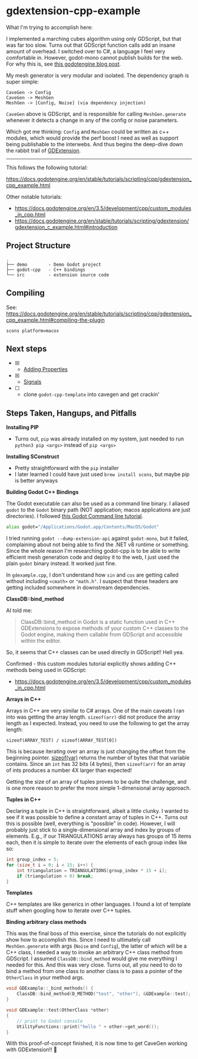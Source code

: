 # gdextension-cpp-example

What I'm trying to accomplish here:

I implemented a marching cubes algorithm using only GDScript, but that was far too slow. Turns out that GDScript function calls add an insane amount of overhead. I switched over to C#, a language I feel very comfortable in. However, godot-mono cannot publish builds for the web. For why this is, see [this godotengine blog post](https://godotengine.org/article/platform-state-in-csharp-for-godot-4-2/#web).

My mesh generator is very modular and isolated. The dependency graph is super simple:

```
CaveGen -> Config
CaveGen -> MeshGen
MeshGen -> [Config, Noise] (via dependency injection)
```

`CaveGen` above is GDScript, and is responsible for calling `MeshGen.generate` whenever it detects a change in any of the config or noise parameters.

Which got me thinking: `Config` and `MeshGen` could be written as c++ modules, which would provide the perf boost I need as well as support being publishable to the interwebs. And thus begins the deep-dive down the rabbit trail of [GDExtension](https://docs.godotengine.org/en/stable/tutorials/scripting/gdextension/index.html).

---

This follows the following tutorial:

https://docs.godotengine.org/en/stable/tutorials/scripting/cpp/gdextension_cpp_example.html

Other notable tutorials:

- https://docs.godotengine.org/en/3.5/development/cpp/custom_modules_in_cpp.html
- https://docs.godotengine.org/en/stable/tutorials/scripting/gdextension/gdextension_c_example.html#introduction

## Project Structure

```
.
├── demo        - Demo Godot project
├── godot-cpp   - C++ bindings
└── src         - extension source code
```

## Compiling

See: https://docs.godotengine.org/en/stable/tutorials/scripting/cpp/gdextension_cpp_example.html#compiling-the-plugin

```
scons platform=macos
```

## Next steps

- [x] - [Adding Properties](https://docs.godotengine.org/en/stable/tutorials/scripting/cpp/gdextension_cpp_example.html#adding-properties)
- [x] - [Signals](https://docs.godotengine.org/en/stable/tutorials/scripting/cpp/gdextension_cpp_example.html#signals)
- [ ] - clone `godot-cpp-template` into cavegen and get crackin'

## Steps Taken, Hangups, and Pitfalls

**Installing PIP**

- Turns out, `pip` was already installed on my system, just needed to run `python3 pip <args>` instead of `pip <args>`

**Installing SConstruct**

- Pretty straightforward with the `pip` installer
- I later learned I could have just used `brew install scons`, but maybe pip is better anyways

**Building Godot C++ Bindings**

The Godot executable can also be used as a command line binary. I aliased `godot` to the `Godot` binary path (NOT application; macos applications are just directories). I followed [this Godot Command line tutorial](https://docs.godotengine.org/en/latest/tutorials/editor/command_line_tutorial.html).

```bash
alias godot="/Applications/Godot.app/Contents/MacOS/Godot"
```

I tried running `godot --dump-extension-api` against `godot-mono`, but it failed, complaining about not being able to find the .NET v8 runtime or something. Since the whole reason I'm researching godot-cpp is to be able to write efficient mesh generation code and deploy it to the web, I just used the plain `godot` binary instead. It worked just fine.

In `gdexample.cpp`, I don't understand how `sin` and `cos` are getting called without including `<cmath>` or `"math.h"`. I suspect that these headers are getting included somewhere in downstream dependencies.

**ClassDB::bind_method**

AI told me:

> ClassDB::bind_method in Godot is a static function used in C++ GDExtensions to expose methods of your custom C++ classes to the Godot engine, making them callable from GDScript and accessible within the editor.

So, it seems that C++ classes can be used directly in GDScript!! Hell yea.

Confirmed - this custom modules tutorial explicitly shows adding C++ methods being used in GDScript:

- https://docs.godotengine.org/en/3.5/development/cpp/custom_modules_in_cpp.html


**Arrays in C++**

Arrays in C++ are very similar to C# arrays. One of the main caveats I ran into was getting the array length. `sizeof(arr)` did not produce the array length as I expected. Instead, you need to use the following to get the array length:

```
sizeof(ARRAY_TEST) / sizeof(ARRAY_TEST[0])
```

This is because iterating over an array is just changing the offset from the beginning pointer. [sizeof(var)](https://www.geeksforgeeks.org/cpp/cpp-sizeof-operator/) returns the number of bytes that that variable contains. Since an `int` has 32 bits (4 bytes), then `sizeof(arr)` for an array of ints produces a number 4X larger than expected!

Getting the size of an array of tuples proves to be quite the challenge, and is one more reason to prefer the more simple 1-dimensional array approach.


**Tuples in C++**

Declaring a tuple in C++ is straightforward, albeit a little clunky. I wanted to see if it was possible to define a constant array of tuples in C++. Turns out this is possible (well, everything is "possible" in code). However, I will probably just stick to a single-dimensional array and index by groups of elements. E.g., if our TRIANGULATIONS array always has groups of 15 items each, then it is simple to iterate over the elements of each group index like so:

```c++
int group_index = 5;
for (size_t i = 0; i < 15; i++) {
    int triangulation = TRIANGULATIONS[group_index * 15 + i];
    if (triangulation < 0) break;
}
```


**Templates**

C++ templates are like generics in other languages. I found a lot of template stuff when googling how to iterate over C++ tuples.


**Binding arbitrary class methods**

This was the final boss of this exercise, since the tutorials do not explicitly show how to accomplish this. Since I need to ultimately call `MeshGen.generate` with args (`Noise` and `Config`), the latter of which will be a C++ class, I needed a way to invoke an arbitrary C++ class method from GDScript. I assumed `ClassDB::bind_method` would give me everything I needed for this. And this was very close. Turns out, all you need to do to bind a method from one class to another class is to pass a pointer of the `OtherClass` in your method args.

```c++
void GDExample::_bind_methods() {
    ClassDB::bind_method(D_METHOD("test", "other"), &GDExample::test);
}

void GDExample::test(OtherClass *other)
{
    // print to Godot console
    UtilityFunctions::print("hello " + other->get_word());
}
```

With this proof-of-concept finished, it is now time to get CaveGen working with GDExtension!! 🚀

